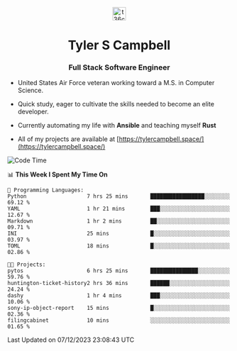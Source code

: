 <p align="center">
<a href="https://www.linkedin.com/in/t36campbell" target="blank"><img align="center" src="https://ik.imagekit.io/t36campbell/Portfolio/linkedin.png.original_m8bbGgPh6.png" alt="t36campbell" height="30" width="30" /></a>
</p>
<h1 align="center">Tyler S Campbell</h1>
<h3 align="center">Full Stack Software Engineer</h3>

* United States Air Force veteran working toward a M.S. in Computer Science.

* Quick study, eager to cultivate the skills needed to become an elite developer.

* Currently automating my life with **Ansible** and teaching myself **Rust**

* All of my projects are available at [https://tylercampbell.space/](https://tylercampbell.space/)

<!--START_SECTION:waka-->
![Code Time](http://img.shields.io/badge/Code%20Time-3%2C023%20hrs%2014%20mins-blue)

📊 **This Week I Spent My Time On** 

```text
💬 Programming Languages: 
Python                   7 hrs 25 mins       █████████████████░░░░░░░░   69.12 % 
YAML                     1 hr 21 mins        ███░░░░░░░░░░░░░░░░░░░░░░   12.67 % 
Markdown                 1 hr 2 mins         ██░░░░░░░░░░░░░░░░░░░░░░░   09.71 % 
INI                      25 mins             █░░░░░░░░░░░░░░░░░░░░░░░░   03.97 % 
TOML                     18 mins             █░░░░░░░░░░░░░░░░░░░░░░░░   02.86 % 

🐱‍💻 Projects: 
pytos                    6 hrs 25 mins       ███████████████░░░░░░░░░░   59.76 % 
huntington-ticket-history2 hrs 36 mins       ██████░░░░░░░░░░░░░░░░░░░   24.24 % 
dashy                    1 hr 4 mins         ███░░░░░░░░░░░░░░░░░░░░░░   10.06 % 
sony-ip-object-report    15 mins             █░░░░░░░░░░░░░░░░░░░░░░░░   02.36 % 
filingcabinet            10 mins             ░░░░░░░░░░░░░░░░░░░░░░░░░   01.65 % 
```


 Last Updated on 07/12/2023 23:08:43 UTC
<!--END_SECTION:waka-->
